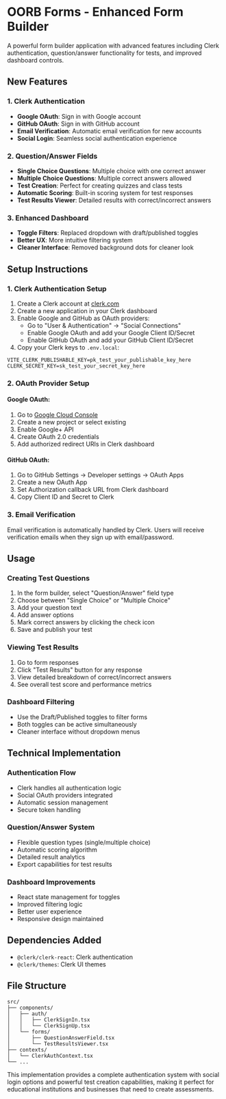 # OORB Forms - Enhanced Form Builder

A powerful form builder application with advanced features including Clerk authentication, question/answer functionality for tests, and improved dashboard controls.

## New Features

### 1. Clerk Authentication
- **Google OAuth**: Sign in with Google account
- **GitHub OAuth**: Sign in with GitHub account  
- **Email Verification**: Automatic email verification for new accounts
- **Social Login**: Seamless social authentication experience

### 2. Question/Answer Fields
- **Single Choice Questions**: Multiple choice with one correct answer
- **Multiple Choice Questions**: Multiple correct answers allowed
- **Test Creation**: Perfect for creating quizzes and class tests
- **Automatic Scoring**: Built-in scoring system for test responses
- **Test Results Viewer**: Detailed results with correct/incorrect answers

### 3. Enhanced Dashboard
- **Toggle Filters**: Replaced dropdown with draft/published toggles
- **Better UX**: More intuitive filtering system
- **Cleaner Interface**: Removed background dots for cleaner look

## Setup Instructions

### 1. Clerk Authentication Setup

1. Create a Clerk account at [clerk.com](https://clerk.com)
2. Create a new application in your Clerk dashboard
3. Enable Google and GitHub as OAuth providers:
   - Go to "User & Authentication" → "Social Connections"
   - Enable Google OAuth and add your Google Client ID/Secret
   - Enable GitHub OAuth and add your GitHub Client ID/Secret
4. Copy your Clerk keys to `.env.local`:

```env
VITE_CLERK_PUBLISHABLE_KEY=pk_test_your_publishable_key_here
CLERK_SECRET_KEY=sk_test_your_secret_key_here
```

### 2. OAuth Provider Setup

#### Google OAuth:
1. Go to [Google Cloud Console](https://console.cloud.google.com)
2. Create a new project or select existing
3. Enable Google+ API
4. Create OAuth 2.0 credentials
5. Add authorized redirect URIs in Clerk dashboard

#### GitHub OAuth:
1. Go to GitHub Settings → Developer settings → OAuth Apps
2. Create a new OAuth App
3. Set Authorization callback URL from Clerk dashboard
4. Copy Client ID and Secret to Clerk

### 3. Email Verification
Email verification is automatically handled by Clerk. Users will receive verification emails when they sign up with email/password.

## Usage

### Creating Test Questions
1. In the form builder, select "Question/Answer" field type
2. Choose between "Single Choice" or "Multiple Choice"
3. Add your question text
4. Add answer options
5. Mark correct answers by clicking the check icon
6. Save and publish your test

### Viewing Test Results
1. Go to form responses
2. Click "Test Results" button for any response
3. View detailed breakdown of correct/incorrect answers
4. See overall test score and performance metrics

### Dashboard Filtering
- Use the Draft/Published toggles to filter forms
- Both toggles can be active simultaneously
- Cleaner interface without dropdown menus

## Technical Implementation

### Authentication Flow
- Clerk handles all authentication logic
- Social OAuth providers integrated
- Automatic session management
- Secure token handling

### Question/Answer System
- Flexible question types (single/multiple choice)
- Automatic scoring algorithm
- Detailed result analytics
- Export capabilities for test results

### Dashboard Improvements
- React state management for toggles
- Improved filtering logic
- Better user experience
- Responsive design maintained

## Dependencies Added
- `@clerk/clerk-react`: Clerk authentication
- `@clerk/themes`: Clerk UI themes

## File Structure
```
src/
├── components/
│   ├── auth/
│   │   ├── ClerkSignIn.tsx
│   │   └── ClerkSignUp.tsx
│   └── forms/
│       ├── QuestionAnswerField.tsx
│       └── TestResultsViewer.tsx
├── contexts/
│   └── ClerkAuthContext.tsx
└── ...
```

This implementation provides a complete authentication system with social login options and powerful test creation capabilities, making it perfect for educational institutions and businesses that need to create assessments.
